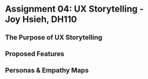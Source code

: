 # Assignment 04: UX Storytelling - Joy Hsieh, DH110
## The Purpose of UX Storytelling
## Proposed Features
## Personas & Empathy Maps
